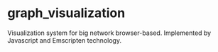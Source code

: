 # graph_visualization
Visualization system for big network browser-based. Implemented by Javascript and Emscripten technology.


